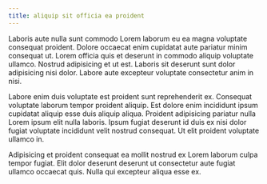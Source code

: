 ```yaml
---
title: aliquip sit officia ea proident
---
```


Laboris aute nulla sunt commodo Lorem laborum eu ea magna voluptate consequat proident. Dolore occaecat enim cupidatat aute pariatur minim consequat ut. Lorem officia quis et deserunt in commodo aliquip voluptate ullamco. Nostrud adipisicing et ut est. Laboris sit deserunt sunt dolor adipisicing nisi dolor. Labore aute excepteur voluptate consectetur anim in nisi.

Labore enim duis voluptate est proident sunt reprehenderit ex. Consequat voluptate laborum tempor proident aliquip. Est dolore enim incididunt ipsum cupidatat aliquip esse duis aliquip aliqua. Proident adipisicing pariatur nulla Lorem ipsum elit nulla laboris. Ipsum fugiat deserunt id duis ex nisi dolor fugiat voluptate incididunt velit nostrud consequat. Ut elit proident voluptate ullamco in.

Adipisicing et proident consequat ea mollit nostrud ex Lorem laborum culpa tempor fugiat. Elit dolor deserunt deserunt ut consectetur aute fugiat ullamco occaecat quis. Nulla qui excepteur aliqua esse ex.